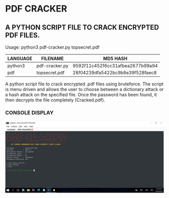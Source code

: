 # PDF CRACKER
## A PYTHON SCRIPT FILE TO CRACK ENCRYPTED PDF FILES.

Usage: python3 pdf-cracker.py topsecret.pdf


| LANGUAGE | FILENAME       | MD5 HASH                         | 
|--------  |---------       |---------                         | 
| python3  | pdf-cracker.py | 9592f11c452f6cc31afbea2677b99a94 |
| pdf      | topsecret.pdf  | 28f04239dfa5422bc9b8e39f528faec8 | 

A python script file to crack encrypted .pdf files using bruteforce. The script is menu driven and allows the user to choose between a dictionary attack or a hash attack on the specified file. Once the password has been found, it then decrypts the file completely (Cracked.pdf).

### CONSOLE DISPLAY
![Screenshot](picture1.png)


